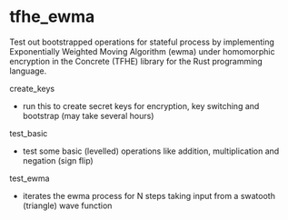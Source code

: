 # tfhe_ewma

Test out bootstrapped operations for stateful process by implementing Exponentially Weighted Moving Algorithm (ewma) under homomorphic encryption in the Concrete (TFHE) library for the Rust programming language.  

create_keys 
- run this to create secret keys for encryption, key switching and bootstrap (may take several hours)

test_basic 
- test some basic (levelled) operations like addition, multiplication and negation (sign flip)

test_ewma 
- iterates the ewma process for N steps taking input from a swatooth (triangle) wave function